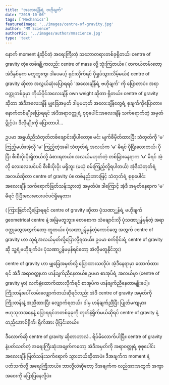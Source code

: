 ```yaml
---
title: "အလေးချိန်ရဲ့ ဗဟိုချက်"
date: "2019-10-06"
tags: ['Mechanics']
featuredImage: '../images/centre-of-gravity.jpg'
author: "MM Science"
authorPic: '../images/author/mmscience.jpg'
type: 'text'
---
```

နောက် moment နဲ့ဆိုင်တဲ့ အရေးကြီးတဲ့ သဘောတရားတစ်ခုရှိတယ်၊ centre of gravity တဲ့။ တစ်ချို့ကလည်း centre of mass လို့ သုံးကြတယ်။ ( တကယ်တမ်းတော့ အဲဒီနှစ်ခုက မတူဘူးကွ၊ ဒါပေမယ့် ရှင်းလိုက်ရင် ပိုရှုပ်သွားလိမ့်မယ်၊) centre of gravity ဆိုတာ အလွယ်ဆုံးပြောရရင် 'အလေးချိန်ရဲ့ ဗဟိုချက်' ကို ပြောတာပဲ။ အရာဝတ္ထုတစ်ခုမှာ ကိုယ်ပိုင်အလေးချိန် own weight ဆိုတာ ရှိတယ်။ centre of gravity ဆိုတာ အဲဒီအလေးချိန် မျှခြေအမှတ် ဒါမှမဟုတ် အလေးချိန်တွေရဲ့ စုချက်ကိုပြောတာ။ နောက်တစ်မျိုးပြောရရင် အဲဒီအရာဝတ္တုရဲ့ စုစုပေါင်းအလေးချိန် သက်ရောက်တဲ့ အမှတ်ပွိုင့်ပဲ။ ဒီလိုမျိုးကို ပြောတာပါ...

ဥပမာ အရွယ်ညီသံတုတ်တစ်ချောင်းဆိုပါတော့။ မင်း မျက်စိမှိတ်ထားပြီး သံတုတ်ကို 'မ' ကြည့်မယ်။အဲ့လို 'မ' ကြည့်တဲ့အခါ သံတုတ်ရဲ့ အလယ်က 'မ' မိရင် ပိုပြီးလေးတယ်၊ ပိုပြီး စီးစီးပိုးပိုးရှိတယ်လို့ ခံစားရတယ်။ အလယ်မဟုတ်တဲ့ တစ်ခြားနေရာက 'မ' မိရင် အဲ့လို လေးလေးပင်ပင် စီးစီးပိုးပိုး မရှိဘူး (မယုံ စမ်းကြည့်လို့ရပါတယ်) အဲ့ဒီသံတုတ်ရဲ့ အလယ်ဆိုတာ centre of gravity ပဲ။ တစ်နည်းအားဖြင့် သံတုတ်ရဲ့ စုစုပေါင်းအလေးချိန် သက်ရောက်ဖြတ်သန်းသွားတဲ့ အမှတ်ပဲ။ ဒါကြောင့် အဲ့ဒီ အမှတ်နေရာက 'မ' မိရင် ပိုပြီးလေးလေးပင်ပင်ရှိနေတာ။

( ကြားဖြတ်လို့ပြောရရင် centre of gravity ဆိုတာ ပုံသဏာ္ဌန်ရဲ့ ဗဟိုချက် geometrical centre နဲ့ အမြဲမတူဘူး။ စောစောက သံချောင်းလို ပုံသဏာ္ဌန်မှန်တဲ့ အရာဝတ္ထုတွေအတွက်တော့ တူတယ်။ ပုံသဏာ္ဌန်မှန်တဲ့ကောင်တွေ အတွက် centre of gravity ဟာ သူရဲ့အလယ်မှတ်လို့ပြောလို့ရတယ်။ ဥပမာ စက်ဝိုင်းရဲ့ centre of gravity ဆို သူ့ရဲ့ဗဟိုချက်ပဲ။ ပုံသဏာ္ဌန်မမှန်ရင်တော့ အဲလိုမတူနိုင်ဘူး)

centre of gravity ဟာ မျှခြေအမှတ်လို့ ပြောထားသလိုပဲ၊ အဲ့ဒီနေရာမှာ ထောက်ထားရင် အဲဒီ အရာဝတ္ထုဟာ ဟန်ချက်ညီနေတယ်။ ဥပမာ စာအုပ်ရဲ့ အလယ်မှာ (centre of gravity မှာ) လက်နဲ့ထောက်ထားလိုက်ရင် စာအုပ်က ဟန်ချက်ညီနေတာမျိုးပေါ့။ ကြိုးတန်းပေါ် လမ်းလျှောက်တယ်ဆိုရင်လည်း အဲဒီ centre of gravity အမှတ်ကို ကြိုးတန်းနဲ့ အညီထားပြီး လျှောက်ရတယ်။ ဒါမှ ဟန်ချက်ညီပြီး ပြုတ်မကျမှာ။ ဗဟုသုတအနေနဲ့ ပြောရရင်ဘတစ်ခုခုကို တုတ်နဲ့ရိုက်မယ်ဆိုရင် centre of gravity နဲ့ တည့်အောင်ရိုက်၊ ရိုက်အား ပိုပြင်းတယ်။

ဒီလောက်ဆို centre of gravity ဆိုတာဘာလဲ.. ရိပ်မိလောက်ပါပြီ။ centre of gravity နဲ့ပတ်သတ်တဲ့ အရေးကြီးဆုံးအချက်ကတော့ အဲဒီအမှတ်ကို အရာဝတ္ထုရဲ့ စုစုပေါင်းအလေးချိန် ဖြတ်သန်းသက်ရောက် သွားတယ်ဆိုတာပဲ။ ဒီအချက်က moment နဲ့ ပတ်သက်လို့ အရေးကြီးတယ်။ ဘာလို့လဲဆိုတော့ ဒီအချက်က လည်အားအတွက် အကွာအဝေးကို ပြောပြနေလို့ပဲ။